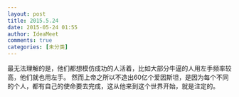 ```yaml
---
layout: post
title: 2015.5.24
date: 2015-05-24 01:55
author: IdeaMeet
comments: true
categories: [未分类]
---
```

最无法理解的是，他们都想模仿成功的人活着，比如大部分牛逼的人用左手频率较高，他们就也用左手。
然而上帝之所以不造出60亿个爱因斯坦，是因为每个不同的个人，都有自己的使命要去完成，这从他来到这个世界开始，就是注定的。
